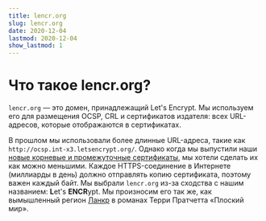 ```yaml
---
title: lencr.org
slug: lencr.org
date: 2020-12-04
lastmod: 2020-12-04
show_lastmod: 1
---
```



# Что такое lencr.org?

`lencr.org` — это домен, принадлежащий Let's Encrypt. Мы используем его для размещения OCSP, CRL и сертификатов издателя: всех URL-адресов, которые отображаются в сертификатах.

В прошлом мы использовали более длинные URL-адреса, такие как `http://ocsp.int-x3.letsencrypt.org/`. Однако когда мы выпустили наши [новые корневые и промежуточные сертификаты][1], мы хотели сделать их как можно меньшими. Каждое HTTPS-соединение в Интернете (миллиарды в день) должно отправлять копию сертификата, поэтому важен каждый байт. Мы выбрали `lencr.org` из-за сходства с нашим названием: **L**et's **ENCR**ypt. Мы произносим его так же, как вымышленный регион [Ланкр][] в романах Терри Пратчетта «Плоский мир».

[1]: https://letsencrypt.org/2020/09/17/new-root-and-intermediates.html
[Ланкр]: https://discworld.fandom.com/wiki/Lancre
